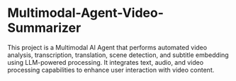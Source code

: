 # Multimodal-Agent-Video-Summarizer
This project is a Multimodal AI Agent that performs automated video analysis, transcription, translation, scene detection, and subtitle embedding using LLM-powered processing. It integrates text, audio, and video processing capabilities to enhance user interaction with video content.
